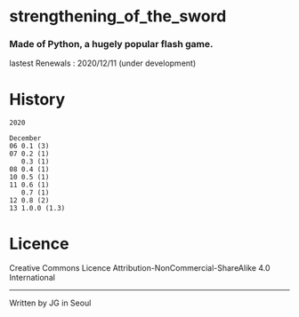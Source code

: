 # strengthening_of_the_sword
### Made of Python, a hugely popular flash game.

lastest Renewals : 2020/12/11 (under development)

# History

```
2020

December
06 0.1 (3)
07 0.2 (1)
   0.3 (1)
08 0.4 (1)
10 0.5 (1)
11 0.6 (1)
   0.7 (1)
12 0.8 (2)
13 1.0.0 (1.3)
```

# Licence

 Creative Commons Licence Attribution-NonCommercial-ShareAlike 4.0 International
 
---
 
 Written by JG in Seoul

